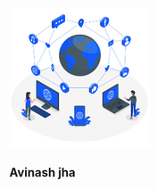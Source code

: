 <div >
  <span>
    <img src="https://raw.githubusercontent.com/A-jha/A-jha/4a30f81556b276ce62c4e310c17f5f4630a9d81d/banner.svg" width='50%' display='block' margin-left='auto' margin-right='auto' />
    <h2>Avinash jha</h2>
  </span>
</div>
<!--
**A-jha/A-jha** is a ✨ _special_ ✨ repository because its `README.md` (this file) appears on your GitHub profile.

Here are some ideas to get you started:

- 🔭 I’m currently working on ...
- 🌱 I’m currently learning ...
- 👯 I’m looking to collaborate on ...
- 🤔 I’m looking for help with ...
- 💬 Ask me about ...
- 📫 How to reach me: ...
- 😄 Pronouns: ...
- ⚡ Fun fact: ...
-->
